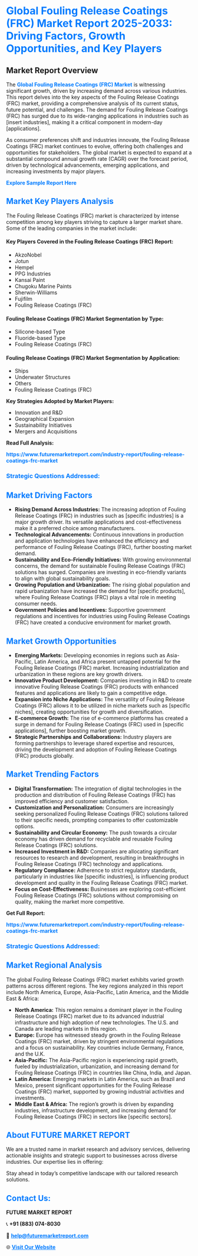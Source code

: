 <h1 style="color: #007BFF;">Global Fouling Release Coatings (FRC) Market Report 2025-2033: Driving Factors, Growth Opportunities, and Key Players</h1>

<section id="overview">
<h2>Market Report Overview</h2>
<p>The <a href="https://www.futuremarketreport.com/industry-report/fouling-release-coatings-frc-market" style="color: #007BFF; text-decoration: none;"><strong>Global Fouling Release Coatings (FRC) Market</strong></a> is witnessing significant growth, driven by increasing demand across various industries. This report delves into the key aspects of the Fouling Release Coatings (FRC) market, providing a comprehensive analysis of its current status, future potential, and challenges. The demand for Fouling Release Coatings (FRC) has surged due to its wide-ranging applications in industries such as [insert industries], making it a critical component in modern-day [applications].</p>
<p>As consumer preferences shift and industries innovate, the Fouling Release Coatings (FRC) market continues to evolve, offering both challenges and opportunities for stakeholders. The global market is expected to expand at a substantial compound annual growth rate (CAGR) over the forecast period, driven by technological advancements, emerging applications, and increasing investments by major players.</p>
</section>

<section id="overview">
<p><a href="https://www.futuremarketreport.com/request-sample/reportId=98598" style="color: #007BFF; text-decoration: none;"><strong>Explore Sample Report Here</strong></a></p>
</section>

<section id="key-players">
<h2 style="color: #007BFF;">Market Key Players Analysis</h2>
<p>The Fouling Release Coatings (FRC) market is characterized by intense competition among key players striving to capture a larger market share. Some of the leading companies in the market include:</p>
<h4>Key Players Covered in the Fouling Release Coatings (FRC) Report:</h4>
<ul><li>AkzoNobel</li><li>Jotun</li><li>Hempel</li><li>PPG Industries</li><li>Kansai Paint</li><li>Chugoku Marine Paints</li><li>Sherwin-Williams</li><li>Fujifilm</li><li>Fouling Release Coatings (FRC)</li></ul>
<h4>Fouling Release Coatings (FRC) Market Segmentation by Type:</h4>
<ul><li>Silicone-based Type</li><li>Fluoride-based Type</li><li>Fouling Release Coatings (FRC)</li></ul>

<h4>Fouling Release Coatings (FRC) Market Segmentation by Application:</h4>
<ul><li>Ships</li><li>Underwater Structures</li><li>Others</li><li>Fouling Release Coatings (FRC)</li></ul>
<p><strong>Key Strategies Adopted by Market Players:</strong></p>
<ul>
<li>Innovation and R&D</li>
<li>Geographical Expansion</li>
<li>Sustainability Initiatives</li>
<li>Mergers and Acquisitions</li>
</ul>
</section>

<section>
<p><strong>Read Full Analysis: </strong></p><a href="https://www.futuremarketreport.com/industry-report/fouling-release-coatings-frc-market" style="color: #007BFF; text-decoration: none;"><strong>https://www.futuremarketreport.com/industry-report/fouling-release-coatings-frc-market</strong></a>
<h3 style="color: #007BFF;">Strategic Questions Addressed:</h3>
</section>

<section id="driving-factors">
<h2 style="color: #007BFF;">Market Driving Factors</h2>
<ul>
<li><strong>Rising Demand Across Industries:</strong> The increasing adoption of Fouling Release Coatings (FRC) in industries such as [specific industries] is a major growth driver. Its versatile applications and cost-effectiveness make it a preferred choice among manufacturers.</li>
<li><strong>Technological Advancements:</strong> Continuous innovations in production and application technologies have enhanced the efficiency and performance of Fouling Release Coatings (FRC), further boosting market demand.</li>
<li><strong>Sustainability and Eco-Friendly Initiatives:</strong> With growing environmental concerns, the demand for sustainable Fouling Release Coatings (FRC) solutions has surged. Companies are investing in eco-friendly variants to align with global sustainability goals.</li>
<li><strong>Growing Population and Urbanization:</strong> The rising global population and rapid urbanization have increased the demand for [specific products], where Fouling Release Coatings (FRC) plays a vital role in meeting consumer needs.</li>
<li><strong>Government Policies and Incentives:</strong> Supportive government regulations and incentives for industries using Fouling Release Coatings (FRC) have created a conducive environment for market growth.</li>
</ul>
</section>

<section id="growth-opportunities">
<h2 style="color: #007BFF;">Market Growth Opportunities</h2>
<ul>
<li><strong>Emerging Markets:</strong> Developing economies in regions such as Asia-Pacific, Latin America, and Africa present untapped potential for the Fouling Release Coatings (FRC) market. Increasing industrialization and urbanization in these regions are key growth drivers.</li>
<li><strong>Innovative Product Development:</strong> Companies investing in R&D to create innovative Fouling Release Coatings (FRC) products with enhanced features and applications are likely to gain a competitive edge.</li>
<li><strong>Expansion into Niche Applications:</strong> The versatility of Fouling Release Coatings (FRC) allows it to be utilized in niche markets such as [specific niches], creating opportunities for growth and diversification.</li>
<li><strong>E-commerce Growth:</strong> The rise of e-commerce platforms has created a surge in demand for Fouling Release Coatings (FRC) used in [specific applications], further boosting market growth.</li>
<li><strong>Strategic Partnerships and Collaborations:</strong> Industry players are forming partnerships to leverage shared expertise and resources, driving the development and adoption of Fouling Release Coatings (FRC) products globally.</li>
</ul>
</section>

<section id="trending-factors">
<h2 style="color: #007BFF;">Market Trending Factors</h2>
<ul>
<li><strong>Digital Transformation:</strong> The integration of digital technologies in the production and distribution of Fouling Release Coatings (FRC) has improved efficiency and customer satisfaction.</li>
<li><strong>Customization and Personalization:</strong> Consumers are increasingly seeking personalized Fouling Release Coatings (FRC) solutions tailored to their specific needs, prompting companies to offer customizable options.</li>
<li><strong>Sustainability and Circular Economy:</strong> The push towards a circular economy has driven demand for recyclable and reusable Fouling Release Coatings (FRC) solutions.</li>
<li><strong>Increased Investment in R&D:</strong> Companies are allocating significant resources to research and development, resulting in breakthroughs in Fouling Release Coatings (FRC) technology and applications.</li>
<li><strong>Regulatory Compliance:</strong> Adherence to strict regulatory standards, particularly in industries like [specific industries], is influencing product development and quality in the Fouling Release Coatings (FRC) market.</li>
<li><strong>Focus on Cost-Effectiveness:</strong> Businesses are exploring cost-efficient Fouling Release Coatings (FRC) solutions without compromising on quality, making the market more competitive.</li>
</ul>
</section>

<section>
<p><strong>Get Full Report: </strong></p><a href="https://www.futuremarketreport.com/industry-report/fouling-release-coatings-frc-market" style="color: #007BFF; text-decoration: none;"><strong>https://www.futuremarketreport.com/industry-report/fouling-release-coatings-frc-market</strong></a>
<h3 style="color: #007BFF;">Strategic Questions Addressed:</h3>
</section>


<section id="regional-analysis">
<h2 style="color: #007BFF;">Market Regional Analysis</h2>
<p>The global Fouling Release Coatings (FRC) market exhibits varied growth patterns across different regions. The key regions analyzed in this report include North America, Europe, Asia-Pacific, Latin America, and the Middle East & Africa:</p>
<ul>
<li><strong>North America:</strong> This region remains a dominant player in the Fouling Release Coatings (FRC) market due to its advanced industrial infrastructure and high adoption of new technologies. The U.S. and Canada are leading markets in this region.</li>
<li><strong>Europe:</strong> Europe has witnessed steady growth in the Fouling Release Coatings (FRC) market, driven by stringent environmental regulations and a focus on sustainability. Key countries include Germany, France, and the U.K.</li>
<li><strong>Asia-Pacific:</strong> The Asia-Pacific region is experiencing rapid growth, fueled by industrialization, urbanization, and increasing demand for Fouling Release Coatings (FRC) in countries like China, India, and Japan.</li>
<li><strong>Latin America:</strong> Emerging markets in Latin America, such as Brazil and Mexico, present significant opportunities for the Fouling Release Coatings (FRC) market, supported by growing industrial activities and investments.</li>
<li><strong>Middle East & Africa:</strong> The region’s growth is driven by expanding industries, infrastructure development, and increasing demand for Fouling Release Coatings (FRC) in sectors like [specific sectors].</li>
</ul>
</section>

<footer>
<h2 style="color: #007BFF;">About FUTURE MARKET REPORT</h2>
<p>We are a trusted name in market research and advisory services, delivering actionable insights and strategic support to businesses across diverse industries. Our expertise lies in offering:</p>

<p>Stay ahead in today’s competitive landscape with our tailored research solutions.</p>

<h2 style="color: #007BFF;">Contact Us:</h2>
<p><strong>FUTURE MARKET REPORT</strong></p>
<p>📞 <strong>+91 (883) 074-8030</strong></p>
<p>📧 <strong><a href="mailto:help@futuremarketreport.com" style="color: #007BFF;">help@futuremarketreport.com</a></strong></p>
<p>🌐 <strong><a href="https://www.futuremarketreport.com/" style="color: #007BFF;">Visit Our Website</a></strong></p>
</footer>